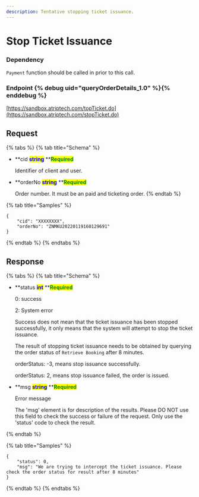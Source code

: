 ```yaml
---
description: Tentative stopping ticket issuance.
---
```


# Stop Ticket Issuance

### Dependency

`Payment` function should be called in prior to this call.

### Endpoint {% debug uid="queryOrderDetails_1.0" %}{% enddebug %}

[https://sandbox.atriptech.com/topTicket.do](https://sandbox.atriptech.com/stopTicket.do)

## Request

{% tabs %}
{% tab title="Schema" %}
*   **cid **<mark style="color:blue;">**string**</mark>**  **<mark style="color:green;">**Required**</mark>

    Identifier of client and user.
    
*   **orderNo **<mark style="color:blue;">**string**</mark>**  **<mark style="color:green;">**Required**</mark>

    Order number. It must be an paid and ticketing order.
{% endtab %}

{% tab title="Samples" %}
```
{
    "cid": "XXXXXXXX",
    "orderNo": "ZNMKU20220119160129691"
}             
```
{% endtab %}
{% endtabs %}

## Response

{% tabs %}
{% tab title="Schema" %}
*   **status **<mark style="color:blue;">**int**</mark>**  **<mark style="color:green;">**Required**</mark>

    0: success

    2: System error

    Success does not mean that the ticket issuance has been stopped successfully, it only means that the system will attempt to stop the ticket issuance.

    The result of stopping ticket issuance needs to be obtained by querying the order status of `Retrieve Booking` after 8 minutes.

    orderStatus: -3, means stop issuance successfully.
    
    orderStatus: 2, means stop issuance failed, the order is issued.


*   **msg **<mark style="color:blue;">**string**</mark>**  **<mark style="color:green;">**Required**</mark>

    Error message
    
    The 'msg' element is for description of the results. Please DO NOT use this field to check the success or failure of the request. Only use the 'status' code to check the result.

{% endtab %}

{% tab title="Samples" %}
```
{
    "status": 0,
    "msg": "We are trying to intercept the ticket issuance. Please check the order status for result after 8 minutes"
}
```
{% endtab %}
{% endtabs %}
